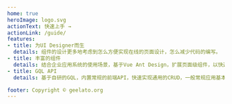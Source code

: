 ```yaml
---
home: true
heroImage: logo.svg
actionText: 快速上手 →
actionLink: /guide/
features:
- title: 为UI Designer而生
  details: 组件的设计更多地考虑到怎么方便实现在线的页面设计，怎么减少代码的编写。
- title: 丰富的组件
  details: 结合企业应用系统的使用场景，基于Vue Ant Design，扩展页面级组件，以快速组合页面，实现业务需求。
- title: GQL API
  details: 基于自研的GQL，内置常规的前端API，快速实现通用的CRUD，一般常规应用基本不需再编写API。

footer: Copyright © geelato.org
---
```

